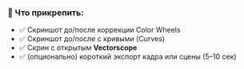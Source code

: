 ### **📎 Что прикрепить:**

- ✅ Скриншот до/после коррекции Color Wheels
- ✅ Скриншот до/после с кривыми (Curves)
- ✅ Скрин с открытым **Vectorscope**
- ✅ (опционально) короткий экспорт кадра или сцены (5–10 сек)
